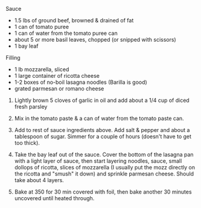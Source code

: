 Sauce
- 1.5 lbs of ground beef, browned & drained of fat
- 1 can of tomato puree
- 1 can of water from the tomato puree can
- about 5 or more basil leaves, chopped (or snipped with scissors)
- 1 bay leaf

Filling
- 1 lb mozzarella, sliced
- 1 large container of ricotta cheese
- 1-2 boxes of no-boil lasagna noodles (Barilla is good)
- grated parmesan or romano cheese

1. Lightly brown 5 cloves of garlic in oil and add about a 1/4 cup of
diced fresh parsley
2. Mix in the tomato paste & a can of water from the tomato paste can.
3. Add to rest of sauce ingredients above. Add salt & pepper and about a
tablespoon of sugar. Simmer for a couple of hours (doesn't have to get
too thick).
4. Take the bay leaf out of the sauce. Cover the bottom of the lasagna
pan with a light layer of sauce, then start layering noodles, sauce,
small dollops of ricotta, slices of mozzarella (I usually put the mozz
directly on the ricotta and "smush" it down) and sprinkle parmesan
cheese.  Should take about 4 layers.

5. Bake at 350 for 30 min covered with foil, then bake another 30 minutes
uncovered until heated through.
